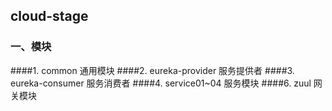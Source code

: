 ## cloud-stage
### 一、模块
####1. common 通用模块
####2. eureka-provider 服务提供者
####3. eureka-consumer 服务消费者
####4. service01~04 服务模块
####6. zuul 网关模块

